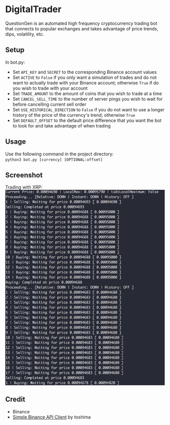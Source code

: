 # DigitalTrader

QuestionGen is an automated high frequency cryptocurrency trading bot that connects to popular exchanges and takes advantage of price trends, dips, volatility, etc.

## Setup
In bot.py:
- Set `API_KEY` and `SECRET` to the corresponding Binance account values
- Set `ACTIVE` to `False` if you only want a simulation of trades and do not want to actually trade with your Binance account; otherwise `True` if do you wish to trade with your account
- Set `TRADE_AMOUNT` to the amount of coins that you wish to trade at a time
- Set `CANCEL_SELL_TIME` to the number of server pings you wish to wait for before cancelling current sell order
- Set `USE_HISTORICAL_DIRECTION` to `False` if you do not want to use a longer history of the price of the currency's trend; otherwise `True`
- Set `DEFAULT_OFFSET` to the default price difference that you want the bot to look for and take advantage of when trading

## Usage
Use the following command in the project directory:<br>`python3 bot.py [currency] [OPTIONAL:offset]`<br>

## Screenshot
Trading with XRP:
![screenshot](Figure_1.png)

## Credit
- Binance
- [Simple Binance API Client](https://github.com/toshima/binance/tree/c025c5e96ddf80837f2dcaf9eea8325a2ec62e65) by toshima
